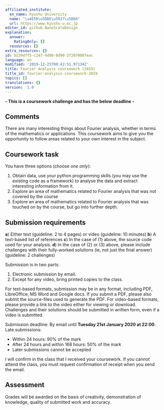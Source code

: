 ```yaml
---
affiliated_institute:
  en_name: Kyushu University
  name: "\u4E5D\u5DDE\u5927\u5B66"
  url: https://www.kyushu-u.ac.jp
editor_id: github.NanoScaleDesign
explanation:
  answer:
    RatingOnly: []
  resources: {}
extra_resources: {}
id: b239d7f5-c247-4d80-8d90-2f207008feac
language: en
modified: '2019-12-25T00:42:51.97134Z'
title: Fourier Analysis coursework (2019)
title_id: fourier-analysis-coursework-2019
topics: []
translations: {}
version: '1.0'
---
```


**- This is a coursework challenge and has the below deadline -**

## Comments
There are many interesting things about Fourier analysis, whether in terms of the mathematics or applications.
This coursework aims to give you the opportunity to follow areas related to your own interest in the subject.


## Coursework task

You have three options (choose _one only_):

1. Obtain data, use your python programming skills (you may use the existing code as a framework) to analyse the data and extract interesting information from it.
2. Explore an area of mathematics related to Fourier analysis that was not covered by the course
3. Explore an area of mathematics related to Fourier analysis that was touched on by the course, but go into further depth.

## Submission requirements

**a**) Either text (guideline: 2 to 4 pages) or video (guideline: 10 minutes)
**b**) A text-based list of references
**c**) In the case of (1) above, the source code used for your analysis.
**d**) In the case of (2) or (3) above, please include challenges with their fully-worked solutions (ie, not just the final answer) (guideline: 2 challenges)

Submission is in two parts:

1. Electronic submission by email. 
2. Except for any video, bring printed copies to the class.

For text-based formats, submission may be in any format, including PDF, LibreOffice, MS Word and Google docs. If you submit a PDF, please also submit the source-files used to generate the PDF. For video-based formats, please provide a link to the video either for viewing or download. Challenges and their solutions should be submitted in written form, even if a video is submitted.

Submission deadline: By email until **Tuesday 21st January 2020 at 22:00**.
Late submissions:
- Within 24 hours: 90% of the mark
- After 24 hours and within 168 hours: 50% of the mark
- Later submissions cannot be accepted

I will confirm in the class that I received your coursework.
If you cannot attend the class, you must request confirmation of receipt when you send the email.


## Assessment

Grades will be awarded on the basis of creativity, demonstration of knowledge, quality of submitted work and accuracy.

